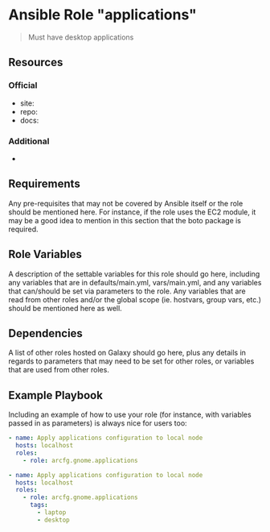 # Ansible Role "applications"

> Must have desktop applications

## Resources

### Official

- site:
- repo:
- docs:

### Additional

-

## Requirements

Any pre-requisites that may not be covered by Ansible itself or the role should be mentioned here. For instance, if the
role uses the EC2 module, it may be a good idea to mention in this section that the boto package is required.

## Role Variables

A description of the settable variables for this role should go here, including any variables that are in
defaults/main.yml, vars/main.yml, and any variables that can/should be set via parameters to the role. Any variables
that are read from other roles and/or the global scope (ie. hostvars, group vars, etc.) should be mentioned here as
well.

## Dependencies

A list of other roles hosted on Galaxy should go here, plus any details in regards to parameters that may need to be set
for other roles, or variables that are used from other roles.

## Example Playbook

Including an example of how to use your role (for instance, with variables passed in as parameters) is always nice for
users too:

```yaml
- name: Apply applications configuration to local node
  hosts: localhost
  roles:
    - role: arcfg.gnome.applications
```

```yaml
- name: Apply applications configuration to local node
  hosts: localhost
  roles:
    - role: arcfg.gnome.applications
      tags:
        - laptop
        - desktop
```
